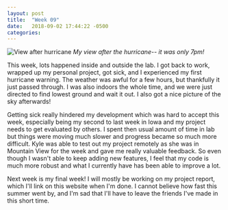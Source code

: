 ```yaml
---
layout: post
title:  "Week 09"
date:   2018-09-02 17:44:22 -0500
categories:
---
```


![View after hurricane](/iowa/images/week09.jpg)
*My view after the hurricane-- it was only 7pm!*

This week, lots happened inside and outside the lab. I got back to work, wrapped up my personal project, got sick, and I experienced my first hurricane warning. The weather was awful for a few hours, but thankfully it just passed through. I was also indoors the whole time, and we were just directed to find lowest ground and wait it out. I also got a nice picture of the sky afterwards! 

Getting sick really hindered my development which was hard to accept this week, especially being my second to last week in Iowa and my project needs to get evaluated by others. I spent then usual amount of time in lab but things were moving much slower and progress became so much more difficult. Kyle was able to test out my project remotely as she was in Mountain View for the week and gave me really valuable feedback. So even though I wasn't able to keep adding new features, I feel that my code is much more robust and what I currently have has been able to improve a lot.

Next week is my final week! I will mostly be working on my project report, which I'll link on this website when I'm done. I cannot believe how fast this summer went by, and I'm sad that I'll have to leave the friends I've made in this short time. 